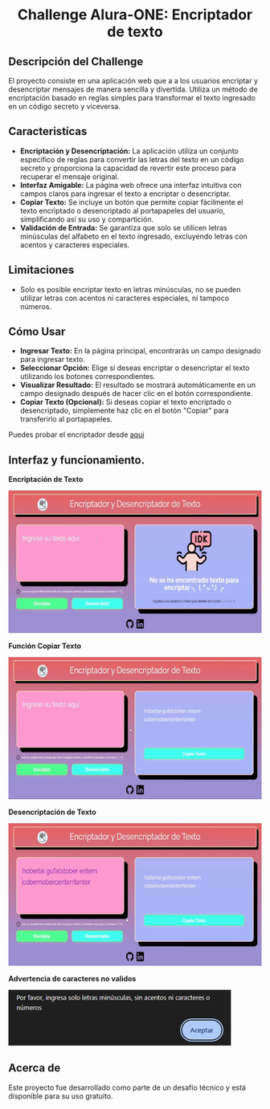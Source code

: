 <center>

<h1> Challenge Alura-ONE: Encriptador de texto </h1>

</center>

## Descripción del Challenge

El proyecto consiste en una aplicación web que a a los usuarios encriptar y desencriptar mensajes de manera sencilla y divertida. Utiliza un método de encriptación basado en reglas simples para transformar el texto ingresado en un código secreto y viceversa.

## Caracteristícas

- **Encriptación y Desencriptación:** La aplicación utiliza un conjunto específico de reglas para convertir las letras del texto en un código secreto y proporciona la capacidad de revertir este proceso para recuperar el mensaje original.
- **Interfaz Amigable:** La página web ofrece una interfaz intuitiva con campos claros para ingresar el texto a encriptar o desencriptar.
- **Copiar Texto:** Se incluye un botón que permite copiar fácilmente el texto encriptado o desencriptado al portapapeles del usuario, simplificando así su uso y compartición.
- **Validación de Entrada:** Se garantiza que solo se utilicen letras minúsculas del alfabeto en el texto ingresado, excluyendo letras con acentos y caracteres especiales.

## Limitaciones

- Solo es posible encriptar texto en letras minúsculas, no se pueden utilizar letras con acentos ni caracteres especiales, ni tampoco números.

## Cómo Usar

- **Ingresar Texto:** En la página principal, encontrarás un campo designado para ingresar texto.
- **Seleccionar Opción:** Elige si deseas encriptar o desencriptar el texto utilizando los botones correspondientes.
- **Visualizar Resultado:** El resultado se mostrará automáticamente en un campo designado después de hacer clic en el botón correspondiente.
- **Copiar Texto (Opcional):** Si deseas copiar el texto encriptado o desencriptado, simplemente haz clic en el botón "Copiar" para transferirlo al portapapeles.

Puedes probar el encriptador desde [aqui](https://miyinari22.github.io/Encriptador-Alura-Challenge/)

## Interfaz y funcionamiento.
**Encriptación de Texto**

![Función Encriptar](funcionamiento/encriptacion1.gif)

**Función Copiar Texto**

![Función Copiar Texto](funcionamiento/copiar1.gif)

**Desencriptación de Texto**

![Función Copiar Texto](funcionamiento/desencriptar1.gif)

**Advertencia de caracteres no validos**

![Advertencia](funcionamiento/advertencia.png)

## Acerca de

Este proyecto fue desarrollado como parte de un desafío técnico y está disponible para su uso gratuito.




